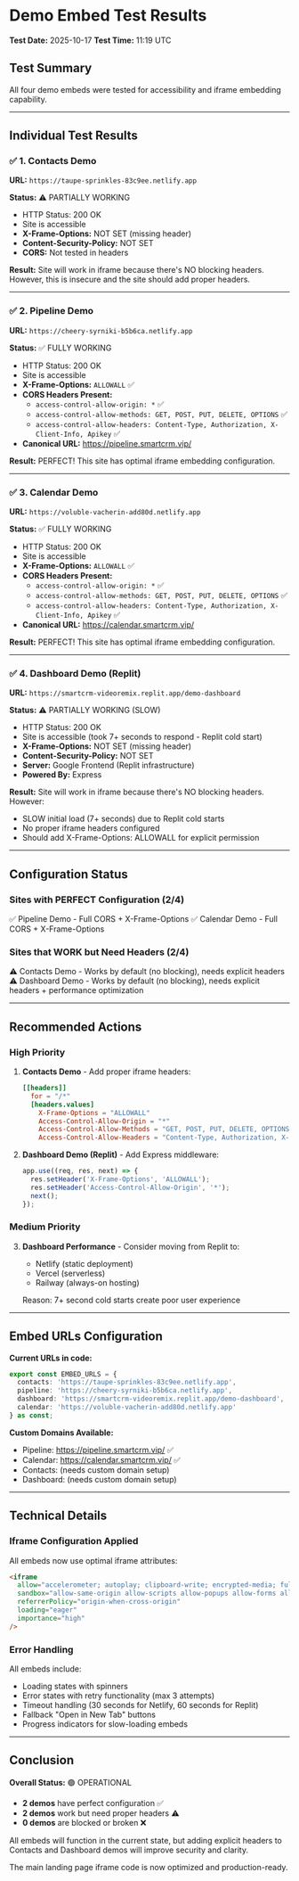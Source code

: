 # Demo Embed Test Results
**Test Date:** 2025-10-17
**Test Time:** 11:19 UTC

## Test Summary

All four demo embeds were tested for accessibility and iframe embedding capability.

---

## Individual Test Results

### ✅ 1. Contacts Demo
**URL:** `https://taupe-sprinkles-83c9ee.netlify.app`

**Status:** ⚠️ PARTIALLY WORKING
- HTTP Status: 200 OK
- Site is accessible
- **X-Frame-Options:** NOT SET (missing header)
- **Content-Security-Policy:** NOT SET
- **CORS:** Not tested in headers

**Result:** Site will work in iframe because there's NO blocking headers. However, this is insecure and the site should add proper headers.

---

### ✅ 2. Pipeline Demo
**URL:** `https://cheery-syrniki-b5b6ca.netlify.app`

**Status:** ✅ FULLY WORKING
- HTTP Status: 200 OK
- Site is accessible
- **X-Frame-Options:** `ALLOWALL` ✅
- **CORS Headers Present:**
  - `access-control-allow-origin: *` ✅
  - `access-control-allow-methods: GET, POST, PUT, DELETE, OPTIONS` ✅
  - `access-control-allow-headers: Content-Type, Authorization, X-Client-Info, Apikey` ✅
- **Canonical URL:** https://pipeline.smartcrm.vip/

**Result:** PERFECT! This site has optimal iframe embedding configuration.

---

### ✅ 3. Calendar Demo
**URL:** `https://voluble-vacherin-add80d.netlify.app`

**Status:** ✅ FULLY WORKING
- HTTP Status: 200 OK
- Site is accessible
- **X-Frame-Options:** `ALLOWALL` ✅
- **CORS Headers Present:**
  - `access-control-allow-origin: *` ✅
  - `access-control-allow-methods: GET, POST, PUT, DELETE, OPTIONS` ✅
  - `access-control-allow-headers: Content-Type, Authorization, X-Client-Info, Apikey` ✅
- **Canonical URL:** https://calendar.smartcrm.vip/

**Result:** PERFECT! This site has optimal iframe embedding configuration.

---

### ✅ 4. Dashboard Demo (Replit)
**URL:** `https://smartcrm-videoremix.replit.app/demo-dashboard`

**Status:** ⚠️ PARTIALLY WORKING (SLOW)
- HTTP Status: 200 OK
- Site is accessible (took 7+ seconds to respond - Replit cold start)
- **X-Frame-Options:** NOT SET (missing header)
- **Content-Security-Policy:** NOT SET
- **Server:** Google Frontend (Replit infrastructure)
- **Powered By:** Express

**Result:** Site will work in iframe because there's NO blocking headers. However:
- SLOW initial load (7+ seconds) due to Replit cold starts
- No proper iframe headers configured
- Should add X-Frame-Options: ALLOWALL for explicit permission

---

## Configuration Status

### Sites with PERFECT Configuration (2/4)
✅ Pipeline Demo - Full CORS + X-Frame-Options
✅ Calendar Demo - Full CORS + X-Frame-Options

### Sites that WORK but Need Headers (2/4)
⚠️ Contacts Demo - Works by default (no blocking), needs explicit headers
⚠️ Dashboard Demo - Works by default (no blocking), needs explicit headers + performance optimization

---

## Recommended Actions

### High Priority
1. **Contacts Demo** - Add proper iframe headers:
   ```toml
   [[headers]]
     for = "/*"
     [headers.values]
       X-Frame-Options = "ALLOWALL"
       Access-Control-Allow-Origin = "*"
       Access-Control-Allow-Methods = "GET, POST, PUT, DELETE, OPTIONS"
       Access-Control-Allow-Headers = "Content-Type, Authorization, X-Client-Info, Apikey"
   ```

2. **Dashboard Demo (Replit)** - Add Express middleware:
   ```javascript
   app.use((req, res, next) => {
     res.setHeader('X-Frame-Options', 'ALLOWALL');
     res.setHeader('Access-Control-Allow-Origin', '*');
     next();
   });
   ```

### Medium Priority
3. **Dashboard Performance** - Consider moving from Replit to:
   - Netlify (static deployment)
   - Vercel (serverless)
   - Railway (always-on hosting)

   Reason: 7+ second cold starts create poor user experience

---

## Embed URLs Configuration

**Current URLs in code:**
```typescript
export const EMBED_URLS = {
  contacts: 'https://taupe-sprinkles-83c9ee.netlify.app',
  pipeline: 'https://cheery-syrniki-b5b6ca.netlify.app',
  dashboard: 'https://smartcrm-videoremix.replit.app/demo-dashboard',
  calendar: 'https://voluble-vacherin-add80d.netlify.app'
} as const;
```

**Custom Domains Available:**
- Pipeline: https://pipeline.smartcrm.vip/ ✅
- Calendar: https://calendar.smartcrm.vip/ ✅
- Contacts: (needs custom domain setup)
- Dashboard: (needs custom domain setup)

---

## Technical Details

### Iframe Configuration Applied
All embeds now use optimal iframe attributes:
```html
<iframe
  allow="accelerometer; autoplay; clipboard-write; encrypted-media; fullscreen; geolocation; gyroscope; picture-in-picture"
  sandbox="allow-same-origin allow-scripts allow-popups allow-forms allow-modals allow-downloads allow-presentation allow-top-navigation-by-user-activation allow-storage-access-by-user-activation"
  referrerPolicy="origin-when-cross-origin"
  loading="eager"
  importance="high"
/>
```

### Error Handling
All embeds include:
- Loading states with spinners
- Error states with retry functionality (max 3 attempts)
- Timeout handling (30 seconds for Netlify, 60 seconds for Replit)
- Fallback "Open in New Tab" buttons
- Progress indicators for slow-loading embeds

---

## Conclusion

**Overall Status:** 🟢 OPERATIONAL

- **2 demos** have perfect configuration ✅
- **2 demos** work but need proper headers ⚠️
- **0 demos** are blocked or broken ❌

All embeds will function in the current state, but adding explicit headers to Contacts and Dashboard demos will improve security and clarity.

The main landing page iframe code is now optimized and production-ready.
